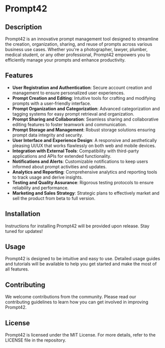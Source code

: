 # Prompt42

## Description
Prompt42 is an innovative prompt management tool designed to streamline the creation, organization, sharing, and reuse of prompts across various business use cases. Whether you're a photographer, lawyer, plumber, medical student, or any other professional, Prompt42 empowers you to efficiently manage your prompts and enhance productivity.

## Features
- **User Registration and Authentication**: Secure account creation and management to ensure personalized user experiences.
- **Prompt Creation and Editing**: Intuitive tools for crafting and modifying prompts with a user-friendly interface.
- **Prompt Organization and Categorization**: Advanced categorization and tagging systems for easy prompt retrieval and organization.
- **Prompt Sharing and Collaboration**: Seamless sharing and collaborative editing features to foster teamwork and communication.
- **Prompt Storage and Management**: Robust storage solutions ensuring prompt data integrity and security.
- **User Interface and Experience Design**: A responsive and aesthetically pleasing UI/UX that works flawlessly on both web and mobile devices.
- **Integration with External Tools**: Compatibility with third-party applications and APIs for extended functionality.
- **Notifications and Alerts**: Customizable notifications to keep users informed about prompt activities and updates.
- **Analytics and Reporting**: Comprehensive analytics and reporting tools to track usage and derive insights.
- **Testing and Quality Assurance**: Rigorous testing protocols to ensure reliability and performance.
- **Marketing and Sales Strategy**: Strategic plans to effectively market and sell the product from beta to full version.

## Installation
Instructions for installing Prompt42 will be provided upon release. Stay tuned for updates!

## Usage
Prompt42 is designed to be intuitive and easy to use. Detailed usage guides and tutorials will be available to help you get started and make the most of all features.

## Contributing
We welcome contributions from the community. Please read our contributing guidelines to learn how you can get involved in improving Prompt42.

## License
Prompt42 is licensed under the MIT License. For more details, refer to the LICENSE file in the repository.
